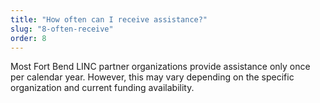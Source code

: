 ```yaml
---
title: "How often can I receive assistance?"
slug: "8-often-receive"
order: 8
---
```


Most Fort Bend LINC partner organizations provide assistance only once per calendar year. However, this may vary depending on the specific organization and current funding availability.